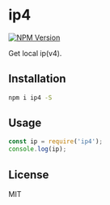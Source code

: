 # ip4

[![NPM Version][npm-image]][npm-url]

Get local ip(v4).

## Installation

```bash
npm i ip4 -S
```

## Usage

```javascript
const ip = require('ip4');
console.log(ip);
```

## License

MIT

[npm-image]: https://img.shields.io/npm/v/ip4.svg
[npm-url]: https://www.npmjs.com/package/ip4
